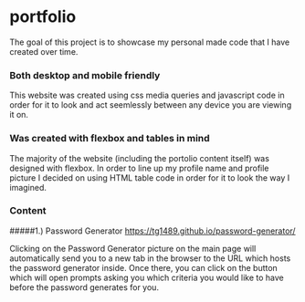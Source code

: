 # portfolio
The goal of this project is to showcase my personal made code that I have created over time.
### Both desktop and mobile friendly
This website was created using css media queries and
javascript code in order for it to look and act seemlessly
between any device you are viewing it on.

### Was created with flexbox and tables in mind
The majority of the website (including the portolio
content itself) was designed with flexbox. In order
to line up my profile name and profile picture I decided
on using HTML table code in order for it to look the way
I imagined.

### Content

#####1.) Password Generator
https://tg1489.github.io/password-generator/

Clicking on the Password Generator picture
on the main page will automatically
send you to a new tab in the browser to the URL
which hosts the password generator inside. Once there,
you can click on the button which will open prompts
asking you which criteria you would like to have before
the password generates for you.


